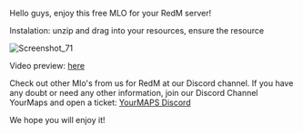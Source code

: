 Hello guys, enjoy this free MLO for your RedM server!

Instalation: unzip and drag into your resources,
ensure the resource

![Screenshot_71](https://user-images.githubusercontent.com/79672264/215237344-9db70862-58e3-4685-97dc-8ed1ba21230b.jpg)

Video preview: [here](https://youtu.be/tQhK2GeLLY8)

Check out other Mlo's from us for RedM at our Discord channel. If you have any doubt or need any other information, join our Discord Channel YourMaps and open a ticket: [YourMAPS Discord](https://discord.gg/WkuwyqSzct)

We hope you will enjoy it!
 

